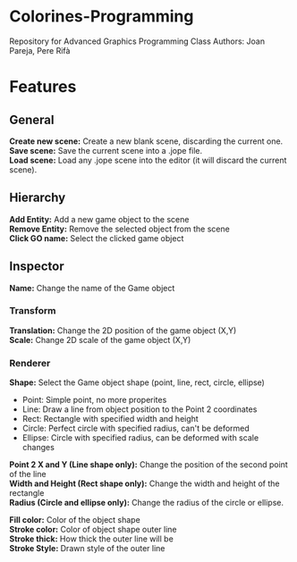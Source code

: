 # Colorines-Programming
Repository for Advanced Graphics Programming Class
Authors: Joan Pareja, Pere Rifà

# Features
## General
**Create new scene:** Create a new blank scene, discarding the current one.      
**Save scene:** Save the current scene into a .jope file.       
**Load scene:** Load any .jope scene into the editor (it will discard the current scene).        

## Hierarchy
**Add Entity:** Add a new game object to the scene       
**Remove Entity:** Remove the selected object from the scene      
**Click GO name:** Select the clicked game object      

## Inspector 
**Name:** Change the name of the Game object      

### Transform
**Translation:** Change the 2D position of the game object (X,Y)      
**Scale:** Change 2D scale of the game object (X,Y)      

### Renderer

**Shape:** Select the Game object shape (point, line, rect, circle, ellipse)      
 - Point: Simple point, no more properites     
 - Line: Draw a line from object position to the Point 2 coordinates     
 - Rect: Rectangle with specified width and height      
 - Circle: Perfect circle with specified radius, can't be deformed      
 - Ellipse: Circle with specified radius, can be deformed with scale changes     

**Point 2 X and Y (Line shape only):** Change the position of the second point of the line    
**Width and Height (Rect shape only):** Change the width and height of the rectangle      
**Radius (Circle and ellipse only):** Change the radius of the circle or ellipse.    
 
**Fill color:** Color of the object shape     
**Stroke color:** Color of object shape outer line      
**Stroke thick:** How thick the outer line will be     
**Stroke Style:** Drawn style of the outer line     


